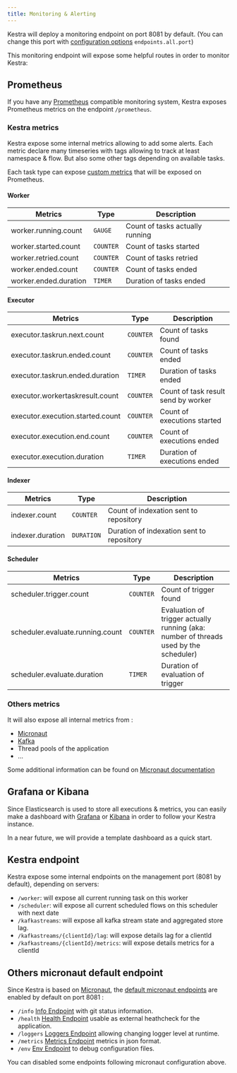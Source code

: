 ```yaml
---
title: Monitoring & Alerting
---
```


Kestra will deploy a monitoring endpoint on port 8081 by default. (You can change this port with
[configuration options](../01.configuration/index.md) `endpoints.all.port`)

This monitoring endpoint will expose some helpful routes in order to monitor Kestra:

## Prometheus
If you have any [Prometheus](https://prometheus.io/) compatible monitoring system, Kestra exposes Prometheus metrics on the endpoint `/prometheus`.


### Kestra metrics
Kestra expose some internal metrics allowing to add some alerts. Each metric declare many timeseries with tags allowing
to track at least namespace & flow. But also some other tags depending on available tasks.

Each task type can expose [custom metrics](../../05.concepts/02.executions.md#metrics) that will be exposed on Prometheus.


#### Worker
|Metrics|Type|Description|
|-|-|-|
|worker.running.count|`GAUGE`|Count of tasks actually running|
|worker.started.count|`COUNTER`|Count of tasks started|
|worker.retried.count|`COUNTER`|Count of tasks retried|
|worker.ended.count|`COUNTER`|Count of tasks ended|
|worker.ended.duration|`TIMER`|Duration of tasks ended|

#### Executor
|Metrics|Type|Description|
|-|-|-|
|executor.taskrun.next.count|`COUNTER`|Count of tasks found|
|executor.taskrun.ended.count|`COUNTER`|Count of tasks ended|
|executor.taskrun.ended.duration|`TIMER`|Duration of tasks ended|
|executor.workertaskresult.count|`COUNTER`|Count of task result send by worker|
|executor.execution.started.count|`COUNTER`|Count of executions started|
|executor.execution.end.count|`COUNTER`|Count of executions ended|
|executor.execution.duration|`TIMER`|Duration of executions ended|

#### Indexer
|Metrics|Type|Description|
|-|-|-|
|indexer.count|`COUNTER`|Count of indexation sent to repository|
|indexer.duration|`DURATION`|Duration of indexation sent to repository|

#### Scheduler
|Metrics|Type|Description|
|-|-|-|
|scheduler.trigger.count|`COUNTER`|Count of trigger found|
|scheduler.evaluate.running.count|`COUNTER`|Evaluation of trigger actually running (aka: number of threads used by the scheduler)|
|scheduler.evaluate.duration|`TIMER`|Duration of evaluation of trigger|


### Others metrics

It will also expose all internal metrics from :
- [Micronaut](https://micronaut-projects.github.io/micronaut-micrometer/latest/guide/)
- [Kafka](https://kafka.apache.org/documentation/#remote_jmx)
- Thread pools of the application
- ...

Some additional information can be found on [Micronaut documentation](https://micronaut-projects.github.io/micronaut-micrometer/latest/guide/)


## Grafana or Kibana
Since Elasticsearch is used to store all executions & metrics, you can easily make a dashboard with
[Grafana](https://grafana.com/) or [Kibana](https://www.elastic.co/kibana) in order to follow your Kestra instance.

In a near future, we will provide a template dashboard as a quick start.


## Kestra endpoint
Kestra expose some internal endpoints on the management port (8081 by default), depending on servers:


* `/worker`: will expose all current running task on this worker
* `/scheduler`: will expose all current scheduled flows on this scheduler with next date
* `/kafkastreams`: will expose all kafka stream state and aggregated store lag.
* `/kafkastreams/{clientId}/lag`: will expose details lag for a clientId
* `/kafkastreams/{clientId}/metrics`: will expose details metrics for a clientId

## Others micronaut default endpoint
Since Kestra is based on [Micronaut](https://micronaut.io), the [default micronaut endpoints](https://docs.micronaut.io/latest/guide/index.html#providedEndpoints) are enabled by default on port 8081 :

* `/info` [Info Endpoint](https://docs.micronaut.io/snapshot/guide/index.html#infoEndpoint) with git status information.
* `/health` [Health Endpoint](https://docs.micronaut.io/snapshot/guide/index.html#healthEndpoint) usable as external heathcheck for the application.
* `/loggers` [Loggers Endpoint](https://docs.micronaut.io/snapshot/guide/index.html#loggersEndpoint) allowing changing logger level at runtime.
* `/metrics` [Metrics Endpoint](https://docs.micronaut.io/snapshot/guide/index.html#metricsEndpoint) metrics in json format.
* `/env` [Env Endpoint](https://docs.micronaut.io/snapshot/guide/index.html#environmentEndpoint) to debug configuration files.

You can disabled some endpoints following micronaut configuration above.
